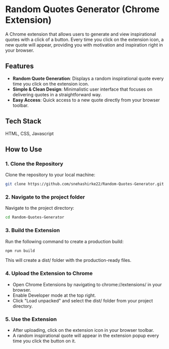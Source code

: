 # Random Quotes Generator (Chrome Extension)
A Chrome extension that allows users to generate and view inspirational quotes with a click of a button. Every time you click on the extension icon, a new quote will appear, providing you with motivation and inspiration right in your browser.

## Features
- **Random Quote Generation**: Displays a random inspirational quote every time you click on the extension icon.
- **Simple & Clean Design**: Minimalistic user interface that focuses on delivering quotes in a straightforward way.
- **Easy Access**: Quick access to a new quote directly from your browser toolbar.

## Tech Stack
HTML, CSS, Javascript

## How to Use

### 1. Clone the Repository
Clone the repository to your local machine:
```bash
git clone https://github.com/snehashirke22/Random-Quotes-Generator.git
```

### 2. Navigate to the project folder
Navigate to the project directory:
```bash
cd Random-Quotes-Generator
```

### 3. Build the Extension
Run the following command to create a production build:
```bash
npm run build
```
This will create a dist/ folder with the production-ready files.

### 4. Upload the Extension to Chrome
- Open Chrome Extensions by navigating to chrome://extensions/ in your browser.
- Enable Developer mode at the top right.
- Click "Load unpacked" and select the dist/ folder from your project directory.

### 5. Use the Extension
- After uploading, click on the extension icon in your browser toolbar.
- A random inspirational quote will appear in the extension popup every time you click the button on it.




